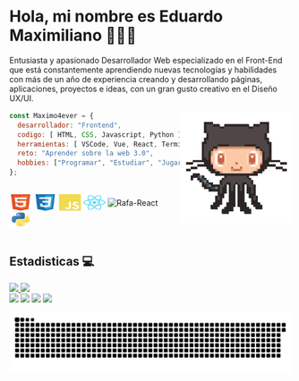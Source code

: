 <h1>Hola, mi nombre es Eduardo Maximiliano 👋👨‍💻</h1>

<p>Entusiasta y apasionado Desarrollador Web especializado en el Front-End que está constantemente aprendiendo nuevas tecnologías y habilidades con más de un año de experiencia creando y desarrollando páginas, aplicaciones, proyectos e ideas, con un gran gusto creativo en el Diseño UX/UI.</p>

<div align="start" width="100%">
  <img align='right' src="https://raw.githubusercontent.com/iCharlesZ/FigureBed/master/img/octocat.gif" width="200">

  ```javascript
  const Maximo4ever = {
    desarrollador: "Frontend",
    codigo: [ HTML, CSS, Javascript, Python ],
    herramientas: [ VSCode, Vue, React, Terminal, Git ],
    reto: "Aprender sobre la web 3.0",
    hobbies: ["Programar", "Estudiar", "Jugar videojuegos"]
  };
  ```
</div>
  
<div style="display: inline_block"><br>
   <img align="center" alt="Rafa-HTML" height="30" width="40" src="https://raw.githubusercontent.com/devicons/devicon/master/icons/html5/html5-original.svg">
  <img align="center" alt="Rafa-CSS" height="30" width="40" src="https://raw.githubusercontent.com/devicons/devicon/master/icons/css3/css3-original.svg">
  <img align="center" alt="Rafa-Js" height="30" width="40" src="https://raw.githubusercontent.com/devicons/devicon/master/icons/javascript/javascript-plain.svg">
  <img align="center" alt="Rafa-React" height="30" width="40" src="https://raw.githubusercontent.com/devicons/devicon/master/icons/react/react-original.svg">
  <img align="center" alt="Rafa-React" height="30" width="40" src="https://cdn.jsdelivr.net/gh/devicons/devicon/icons/vuejs/vuejs-original.svg">
  <img align="center" alt="Rafa-Python" height="30" width="40" src="https://raw.githubusercontent.com/devicons/devicon/master/icons/python/python-original.svg">
</div>
<br>

<h2>Estadisticas 💻</h2>
<div align="start">
  <a href="https://github.com/maximo-4ever">
  <img height="180em" src="https://github-readme-stats.vercel.app/api?username=maximo4ever&show_icons=true&theme=tokyonight&include_all_commits=true&count_private=true"/>
  <img height="180em" src="https://github-readme-stats.vercel.app/api/top-langs/?username=maximo4ever&layout=compact&langs_count=7&theme=tokyonight"/>
</div>
  
 <div> 
     <a href="https://www.linkedin.com/in/eduardo-maximiliano-90432921a/" target="_blank"><img src="https://img.shields.io/badge/-LinkedIn-%230077B5?style=for-the-badge&logo=linkedin&logoColor=white" target="_blank"></a> 
  <a href="https://www.instagram.com/Maximo4ever" target="_blank"><img src="https://img.shields.io/badge/-Instagram-%23E4405F?style=for-the-badge&logo=instagram&logoColor=white" target="_blank"></a>
 <a href="https://twitter.com/Maximo_4ever" target="_blank"><img src="https://img.shields.io/badge/Twitter-1DA1F2?style=for-the-badge&logo=twitter&logoColor=white" target="_blank"></a> 
  <a href = "mailto:maximilianocm06@gmail.com"><img src="https://img.shields.io/badge/-Gmail-%23333?style=for-the-badge&logo=gmail&logoColor=white" target="_blank"></a>

 
  ![Snake animation](https://github.com/Maximo-4ever/Maximo-4ever/blob/output/github-contribution-grid-snake.svg)
 
</div>
